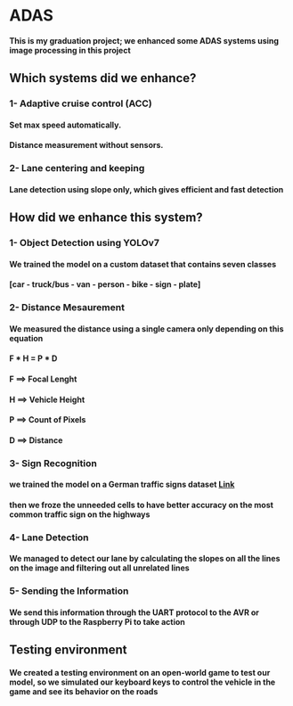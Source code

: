 # ADAS

#### This is my graduation project; we enhanced some ADAS systems using image processing in this project

## Which systems did we enhance?

### 1- Adaptive cruise control (ACC)
#### Set max speed automatically.
#### Distance measurement without sensors.
### 2- Lane centering and keeping
#### Lane detection using slope only, which gives efficient and fast detection

## How did we enhance this system?

### 1- Object Detection using YOLOv7
####  We trained the model on a custom dataset that contains seven classes
#### [car - truck/bus - van - person - bike - sign - plate]

### 2- Distance Mesaurement
#### We measured the distance using a single camera only depending on this equation

#### F * H = P * D

#### F ==> Focal Lenght
#### H ==> Vehicle Height
#### P ==> Count of Pixels
#### D ==> Distance

### 3- Sign Recognition
#### we trained the model on a German traffic signs dataset [Link](https://www.kaggle.com/datasets/meowmeowmeowmeowmeow/gtsrb-german-traffic-sign)
#### then we froze the unneeded cells to have better accuracy on the most common traffic sign on the highways

### 4- Lane Detection
####  We managed to detect our lane by calculating the slopes on all the lines on the image and filtering out all unrelated lines

### 5- Sending the Information
####  We send this information through the UART protocol to the AVR or through UDP to the Raspberry Pi to take action

## Testing environment
####  We created a testing environment on an open-world  game to test our model, so we simulated our keyboard keys to control the vehicle in the game and see its behavior on the roads